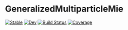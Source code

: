 # GeneralizedMultiparticleMie

[![Stable](https://img.shields.io/badge/docs-stable-blue.svg)](https://JuliaRemoteSensing.github.io/GeneralizedMultiparticleMie.jl/stable/)
[![Dev](https://img.shields.io/badge/docs-dev-blue.svg)](https://JuliaRemoteSensing.github.io/GeneralizedMultiparticleMie.jl/dev/)
[![Build Status](https://github.com/JuliaRemoteSensing/GeneralizedMultiparticleMie.jl/actions/workflows/CI.yml/badge.svg?branch=main)](https://github.com/JuliaRemoteSensing/GeneralizedMultiparticleMie.jl/actions/workflows/CI.yml?query=branch%3Amain)
[![Coverage](https://codecov.io/gh/JuliaRemoteSensing/GeneralizedMultiparticleMie.jl/branch/main/graph/badge.svg)](https://codecov.io/gh/JuliaRemoteSensing/GeneralizedMultiparticleMie.jl)
